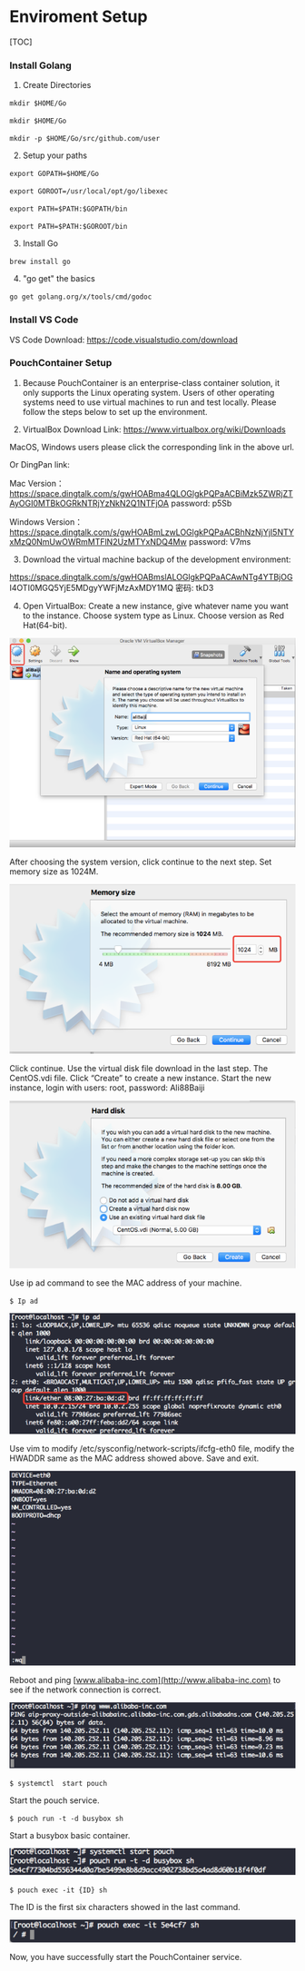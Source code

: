 # Enviroment Setup

[TOC]

### Install Golang

1. Create Directories

`mkdir $HOME/Go`

`mkdir $HOME/Go`

`mkdir -p $HOME/Go/src/github.com/user`

 

2. Setup your paths

`export GOPATH=$HOME/Go`

`export GOROOT=/usr/local/opt/go/libexec`

`export PATH=$PATH:$GOPATH/bin`

`export PATH=$PATH:$GOROOT/bin`

 

3.  Install Go

`brew install go`

 

4. "go get" the basics

`go get golang.org/x/tools/cmd/godoc`

 

### Install VS Code

VS Code Download: <https://code.visualstudio.com/download>

 

### PouchContainer Setup

1. Because PouchContainer is an enterprise-class container solution, it only supports the Linux operating system. Users of other operating systems need to use virtual machines to run and test locally. Please follow the steps below to set up the environment.

 

2. VirtualBox Download Link: <https://www.virtualbox.org/wiki/Downloads>

MacOS,  Windows users please click the corresponding link in the above url.



Or DingPan link:

Mac Version：<https://space.dingtalk.com/s/gwHOABma4QLOGlgkPQPaACBiMzk5ZWRjZTAyOGI0MTBkOGRkNTRjYzNkN2Q1NTFjOA>  password: p5Sb

Windows Version：<https://space.dingtalk.com/s/gwHOABmLzwLOGlgkPQPaACBhNzNjYjI5NTYxMzQ0NmUwOWRmMTFlN2UzMTYxNDQ4Mw>  password: V7ms

 

3. Download the virtual machine backup of the development environment:

https://space.dingtalk.com/s/gwHOABmslALOGlgkPQPaACAwNTg4YTBjOG I4OTI0MGQ5YjE5MDgyYWFjMzAxMDY1MQ 密码: tkD3 

 

4. Open VirtualBox: Create a new instance, give whatever name you want to the instance. Choose system type as Linux. Choose version as Red Hat(64-bit).

![Picture1](./Picture1.png)

 

After choosing the system version, click continue to the next step. Set memory size as 1024M.

![Picture2](./Picture2.png)

 

Click continue. Use the virtual disk file download in the last step. The CentOS.vdi file. Click “Create” to create a new instance. Start the new instance, login with users: root, password: Ali88Baiji

 ![Picture3](./Picture3.png)

Use ip ad command to see the MAC address of your machine.

`$ Ip ad`

![Picture4](./Picture4.png) 

Use vim to modify /etc/sysconfig/network-scripts/ifcfg-eth0 file, modify the HWADDR same as the MAC address showed above. Save and exit.

![Picture5](./Picture5.png)

Reboot and ping [www.alibaba-inc.com](http://www.alibaba-inc.com) to see if the network connection is correct.

![Picture6](./Picture6.png)

 

 

`$ systemctl  start pouch`

Start the pouch service.



`$ pouch run -t -d busybox sh`

Start a busybox basic container.

![Picture7](./Picture7.png)

`$ pouch exec -it {ID} sh`

The ID is the first six characters showed in the last command.

![Picture8](./Picture8.png)

Now, you have successfully start the PouchContainer service.
